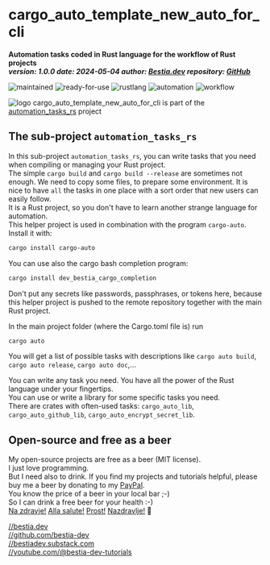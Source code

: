 [//]: # (auto_md_to_doc_comments segment start A)

# cargo_auto_template_new_auto_for_cli

**Automation tasks coded in Rust language for the workflow of Rust projects**  
***version: 1.0.0 date: 2024-05-04 author: [Bestia.dev](https://bestia.dev) repository: [GitHub](https://github.com/automation-tasks-rs/cargo_auto_template_new_auto_for_cli)***

 ![maintained](https://img.shields.io/badge/maintained-green)
 ![ready-for-use](https://img.shields.io/badge/ready_for_use-green)
 ![rustlang](https://img.shields.io/badge/rustlang-orange)
 ![automation](https://img.shields.io/badge/automation-orange)
 ![workflow](https://img.shields.io/badge/workflow-orange)

 ![logo](https://raw.githubusercontent.com/automation-tasks-rs/cargo-auto/main/images/logo/logo_cargo_auto.svg)
 cargo_auto_template_new_auto_for_cli is part of the [automation_tasks_rs](https://github.com/automation-tasks-rs) project

## The sub-project `automation_tasks_rs`

In this sub-project `automation_tasks_rs`, you can write tasks that you need when compiling or managing your Rust project.  
The simple `cargo build` and `cargo build --release` are sometimes not enough. We need to copy some files, to prepare some environment. It is nice to have `all` the tasks in one place with a sort order that new users can easily follow.  
It is a Rust project, so you don't have to learn another strange language for automation.  
This helper project is used in combination with the program `cargo-auto`. Install it with:

```bash
cargo install cargo-auto
```

You can use also the cargo bash completion program:

```bash
cargo install dev_bestia_cargo_completion
```

Don't put any secrets like passwords, passphrases, or tokens here, because this helper project is pushed to the remote repository together with the main Rust project.  

In the main  project folder (where the Cargo.toml file is) run

```bash
cargo auto
```

You will get a list of possible tasks with descriptions like `cargo auto build`, `cargo auto release`, `cargo auto doc`,...

You can write any task you need. You have all the power of the Rust language under your fingertips.  
You can use or write a library for some specific tasks you need.  
There are crates with often-used tasks: `cargo_auto_lib`, `cargo_auto_github_lib`, `cargo_auto_encrypt_secret_lib`.  

## Open-source and free as a beer

My open-source projects are free as a beer (MIT license).  
I just love programming.  
But I need also to drink. If you find my projects and tutorials helpful, please buy me a beer by donating to my [PayPal](https://paypal.me/LucianoBestia).  
You know the price of a beer in your local bar ;-)  
So I can drink a free beer for your health :-)  
[Na zdravje!](https://translate.google.com/?hl=en&sl=sl&tl=en&text=Na%20zdravje&op=translate) [Alla salute!](https://dictionary.cambridge.org/dictionary/italian-english/alla-salute) [Prost!](https://dictionary.cambridge.org/dictionary/german-english/prost) [Nazdravlje!](https://matadornetwork.com/nights/how-to-say-cheers-in-50-languages/) 🍻

[//bestia.dev](https://bestia.dev)  
[//github.com/bestia-dev](https://github.com/bestia-dev)  
[//bestiadev.substack.com](https://bestiadev.substack.com)  
[//youtube.com/@bestia-dev-tutorials](https://youtube.com/@bestia-dev-tutorials)  

[//]: # (auto_md_to_doc_comments segment end A)
